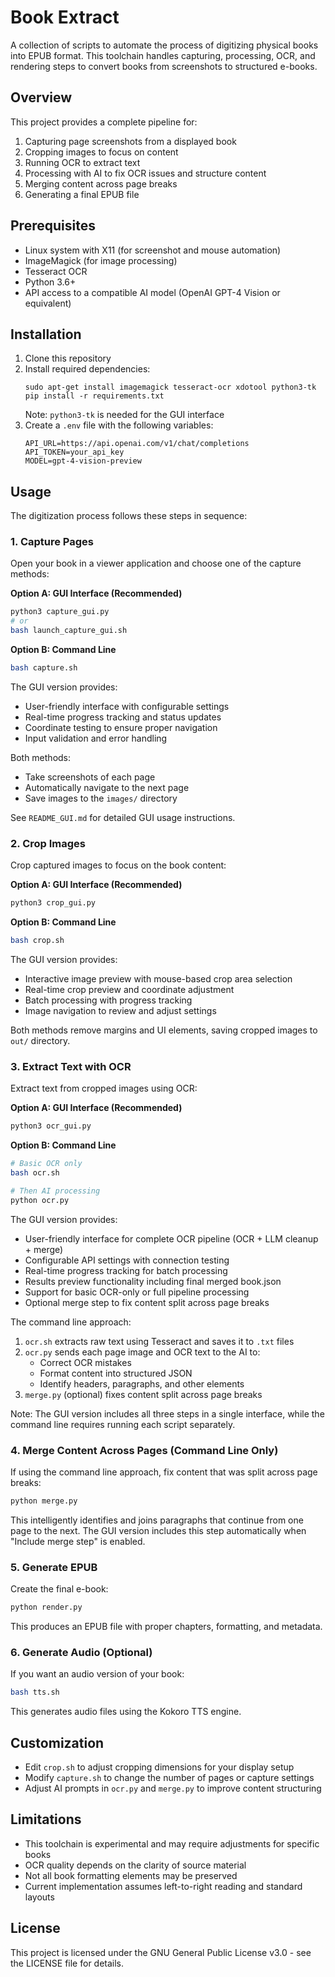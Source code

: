 # Book Extract

A collection of scripts to automate the process of digitizing physical books into EPUB format. 
This toolchain handles capturing, processing, OCR, and rendering steps to convert books from 
screenshots to structured e-books.

## Overview

This project provides a complete pipeline for:
1. Capturing page screenshots from a displayed book
2. Cropping images to focus on content
3. Running OCR to extract text
4. Processing with AI to fix OCR issues and structure content
5. Merging content across page breaks
6. Generating a final EPUB file

## Prerequisites

- Linux system with X11 (for screenshot and mouse automation)
- ImageMagick (for image processing)
- Tesseract OCR
- Python 3.6+
- API access to a compatible AI model (OpenAI GPT-4 Vision or equivalent)

## Installation

1. Clone this repository
2. Install required dependencies:
   ```
   sudo apt-get install imagemagick tesseract-ocr xdotool python3-tk
   pip install -r requirements.txt
   ```
   Note: `python3-tk` is needed for the GUI interface
3. Create a `.env` file with the following variables:
   ```
   API_URL=https://api.openai.com/v1/chat/completions
   API_TOKEN=your_api_key
   MODEL=gpt-4-vision-preview
   ```

## Usage

The digitization process follows these steps in sequence:

### 1. Capture Pages

Open your book in a viewer application and choose one of the capture methods:

**Option A: GUI Interface (Recommended)**
```bash
python3 capture_gui.py
# or
bash launch_capture_gui.sh
```

**Option B: Command Line**
```bash
bash capture.sh
```

The GUI version provides:
- User-friendly interface with configurable settings
- Real-time progress tracking and status updates
- Coordinate testing to ensure proper navigation
- Input validation and error handling

Both methods:
- Take screenshots of each page
- Automatically navigate to the next page
- Save images to the `images/` directory

See `README_GUI.md` for detailed GUI usage instructions.

### 2. Crop Images

Crop captured images to focus on the book content:

**Option A: GUI Interface (Recommended)**
```bash
python3 crop_gui.py
```

**Option B: Command Line**
```bash
bash crop.sh
```

The GUI version provides:
- Interactive image preview with mouse-based crop area selection
- Real-time crop preview and coordinate adjustment
- Batch processing with progress tracking
- Image navigation to review and adjust settings

Both methods remove margins and UI elements, saving cropped images to `out/` directory.

### 3. Extract Text with OCR

Extract text from cropped images using OCR:

**Option A: GUI Interface (Recommended)**
```bash
python3 ocr_gui.py
```

**Option B: Command Line**
```bash
# Basic OCR only
bash ocr.sh

# Then AI processing
python ocr.py
```

The GUI version provides:
- User-friendly interface for complete OCR pipeline (OCR + LLM cleanup + merge)
- Configurable API settings with connection testing
- Real-time progress tracking for batch processing
- Results preview functionality including final merged book.json
- Support for basic OCR-only or full pipeline processing
- Optional merge step to fix content split across page breaks

The command line approach:
1. `ocr.sh` extracts raw text using Tesseract and saves it to `.txt` files
2. `ocr.py` sends each page image and OCR text to the AI to:
   - Correct OCR mistakes
   - Format content into structured JSON
   - Identify headers, paragraphs, and other elements
3. `merge.py` (optional) fixes content split across page breaks

Note: The GUI version includes all three steps in a single interface, while the command line requires running each script separately.

### 4. Merge Content Across Pages (Command Line Only)

If using the command line approach, fix content that was split across page breaks:

```bash
python merge.py
```

This intelligently identifies and joins paragraphs that continue from one page to the next. The GUI version includes this step automatically when "Include merge step" is enabled.

### 5. Generate EPUB

Create the final e-book:

```bash
python render.py
```

This produces an EPUB file with proper chapters, formatting, and metadata.

### 6. Generate Audio (Optional)

If you want an audio version of your book:

```bash
bash tts.sh
```

This generates audio files using the Kokoro TTS engine.

## Customization

- Edit `crop.sh` to adjust cropping dimensions for your display setup
- Modify `capture.sh` to change the number of pages or capture settings
- Adjust AI prompts in `ocr.py` and `merge.py` to improve content structuring

## Limitations

- This toolchain is experimental and may require adjustments for specific books
- OCR quality depends on the clarity of source material
- Not all book formatting elements may be preserved
- Current implementation assumes left-to-right reading and standard layouts

## License

This project is licensed under the GNU General Public License v3.0 - see the LICENSE file for details.
